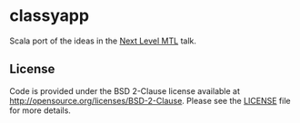 # classyapp
Scala port of the ideas in the [Next Level MTL](https://www.youtube.com/watch?v=GZPup5Iuaqw) talk.

## License
Code is provided under the BSD 2-Clause license available at http://opensource.org/licenses/BSD-2-Clause. Please
see the [LICENSE](LICENSE) file for more details.

